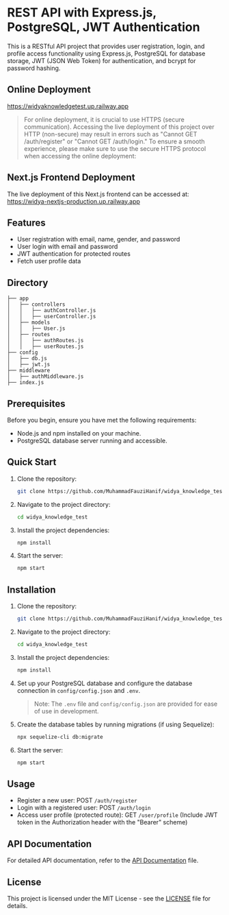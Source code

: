 # REST API with Express.js, PostgreSQL, JWT Authentication

This is a RESTful API project that provides user registration, login, and profile access functionality using Express.js, PostgreSQL for database storage, JWT (JSON Web Token) for authentication, and bcrypt for password hashing.

## Online Deployment

https://widyaknowledgetest.up.railway.app
> For online deployment, it is crucial to use HTTPS (secure communication). Accessing the live deployment of this project over HTTP (non-secure) may result in errors such as "Cannot GET /auth/register" or "Cannot GET /auth/login." To ensure a smooth experience, please make sure to use the secure HTTPS protocol when accessing the online deployment:

## Next.js Frontend Deployment

The live deployment of this Next.js frontend can be accessed at: https://widya-nextjs-production.up.railway.app

## Features

- User registration with email, name, gender, and password
- User login with email and password
- JWT authentication for protected routes
- Fetch user profile data


## Directory

```dir
├── app
│   ├── controllers
│   │   ├── authController.js
│   │   ├── userController.js
│   ├── models
│   │   ├── User.js
│   ├── routes
│   │   ├── authRoutes.js
│   │   ├── userRoutes.js
├── config
│   ├── db.js
│   ├── jwt.js
├── middleware
│   ├── authMiddleware.js
├── index.js
```


## Prerequisites

Before you begin, ensure you have met the following requirements:

- Node.js and npm installed on your machine.
- PostgreSQL database server running and accessible.

## Quick Start
1. Clone the repository:

   ```bash
   git clone https://github.com/MuhammadFauziHanif/widya_knowledge_test.git
   ```

2. Navigate to the project directory:

   ```bash
   cd widya_knowledge_test
   ```

3. Install the project dependencies:

   ```bash
   npm install
   ```

3. Start the server:

   ```bash
   npm start
   ```

## Installation

1. Clone the repository:

   ```bash
   git clone https://github.com/MuhammadFauziHanif/widya_knowledge_test.git
   ```

2. Navigate to the project directory:

   ```bash
   cd widya_knowledge_test
   ```

3. Install the project dependencies:

   ```bash
   npm install
   ```

4. Set up your PostgreSQL database and configure the database connection in `config/config.json` and `.env`.

   > Note: The `.env` file and `config/config.json` are provided for ease of use in development.

5. Create the database tables by running migrations (if using Sequelize):

   ```bash
   npx sequelize-cli db:migrate
   ```

6. Start the server:

   ```bash
   npm start
   ```

## Usage

- Register a new user: POST `/auth/register`
- Login with a registered user: POST `/auth/login`
- Access user profile (protected route): GET `/user/profile` (Include JWT token in the Authorization header with the "Bearer" scheme)

## API Documentation

For detailed API documentation, refer to the [API Documentation](docs/api-documentation.md) file.

## License

This project is licensed under the MIT License - see the [LICENSE](LICENSE) file for details.
